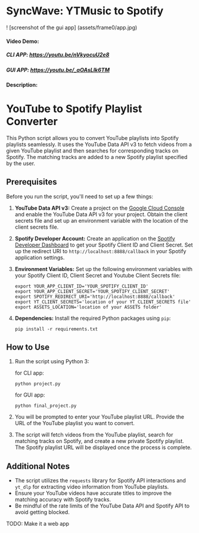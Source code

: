 # SyncWave: YTMusic to Spotify
! [screenshot of the gui app] (assets/frame0/app.jpg)
#### Video Demo: 
##### CLI APP: https://youtu.be/nVkyocuU2e8
##### GUI APP: https://youtu.be/_aOAsLIk6TM
#### Description: 
# YouTube to Spotify Playlist Converter

This Python script allows you to convert YouTube playlists into Spotify playlists seamlessly. It uses the YouTube Data API v3 to fetch videos from a given YouTube playlist and then searches for corresponding tracks on Spotify. The matching tracks are added to a new Spotify playlist specified by the user.

## Prerequisites

Before you run the script, you'll need to set up a few things:

1. **YouTube Data API v3:** Create a project on the [Google Cloud Console](https://console.developers.google.com/) and enable the YouTube Data API v3 for your project. Obtain the client secrets file and set up an environment variable with the location of the client secrets file.

2. **Spotify Developer Account:** Create an application on the [Spotify Developer Dashboard](https://developer.spotify.com/dashboard/applications) to get your Spotify Client ID and Client Secret. Set up the redirect URI to `http://localhost:8888/callback` in your Spotify application settings.

3. **Environment Variables:** Set up the following environment variables with your Spotify Client ID, Client Secret and Youtube Client Secrets file:

   ```
   export YOUR_APP_CLIENT_ID='YOUR_SPOTIFY_CLIENT_ID'
   export YOUR_APP_CLIENT_SECRET='YOUR_SPOTIFY_CLIENT_SECRET'
   export SPOTIFY_REDIRECT_URI='http://localhost:8888/callback'
   export YT_CLIENT_SECRETS='location of your YT_CLIENT_SECRETS file'
   export ASSETS_LOCATION='location of your ASSETS folder'
   ```

4. **Dependencies:** Install the required Python packages using `pip`:

   ```
   pip install -r requirements.txt
   ```

## How to Use

1. Run the script using Python 3:

   for CLI app:
   ```
   python project.py
   ```
   for GUI app:
   ```
   python final_project.py
   ```

2. You will be prompted to enter your YouTube playlist URL. Provide the URL of the YouTube playlist you want to convert.

3. The script will fetch videos from the YouTube playlist, search for matching tracks on Spotify, and create a new private Spotify playlist. The Spotify playlist URL will be displayed once the process is complete.

## Additional Notes

- The script utilizes the `requests` library for Spotify API interactions and `yt_dlp` for extracting video information from YouTube playlists.
- Ensure your YouTube videos have accurate titles to improve the matching accuracy with Spotify tracks.
- Be mindful of the rate limits of the YouTube Data API and Spotify API to avoid getting blocked.

TODO: Make it a web app
